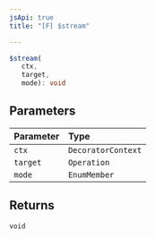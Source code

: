 ```yaml
---
jsApi: true
title: "[F] $stream"

---
```

```ts
$stream(
   ctx, 
   target, 
   mode): void
```

## Parameters

| Parameter | Type |
| :------ | :------ |
| `ctx` | `DecoratorContext` |
| `target` | `Operation` |
| `mode` | `EnumMember` |

## Returns

`void`
